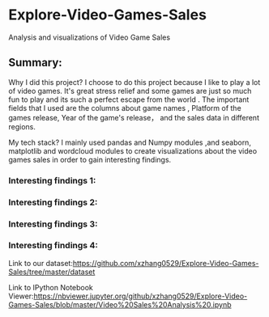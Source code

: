 # Explore-Video-Games-Sales
Analysis and visualizations of Video Game Sales

## Summary:
Why I did this project? I choose to do this project because I like to play a lot of video games. It's great stress relief and some games are just so much fun to play and its such a perfect escape from the world . The important fields that I used are the columns about game names , Platform of the games release, Year of the game's release， and the sales data in different regions. 

My tech stack? I mainly used pandas and Numpy modules ,and seaborn, matplotlib and wordcloud modules to create visualizations about the video games sales in order to gain interesting findings. 

### Interesting findings 1:


### Interesting findings 2:


### Interesting findings 3:


### Interesting findings 4:


Link to our dataset:https://github.com/xzhang0529/Explore-Video-Games-Sales/tree/master/dataset

Link to IPython Notebook Viewer:https://nbviewer.jupyter.org/github/xzhang0529/Explore-Video-Games-Sales/blob/master/Video%20Sales%20Analysis%20.ipynb
